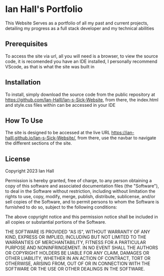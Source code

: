 # Ian Hall's Portfolio
This Website Serves as a portfolio of all my past and current projects, detailing my progress as a full stack developer and my technical abilities

## Prerequisites 
To access the site via url, all you will need is a browser, to view the source code, it is recomended you have an IDE installed, I personally recommend VScode, as that is what the site was built in

## Installation
To install, simply download the source code from the public repository at https://github.com/Ian-Halll/Ian-s-Sick-Website, from there, the index.html and style.css files within can be accessed in your IDE

## How To Use
The site is designed to be accessed at the live URL https://ian-halll.github.io/Ian-s-Sick-Website/, from there, use the navbar to navigate the different sections of the site.

## License 

Copyright 2023 Ian Hall

Permission is hereby granted, free of charge, to any person obtaining a copy of this software and associated documentation files (the "Software"), to deal in the Software without restriction, including without limitation the rights to use, copy, modify, merge, publish, distribute, sublicense, and/or sell copies of the Software, and to permit persons to whom the Software is furnished to do so, subject to the following conditions:

The above copyright notice and this permission notice shall be included in all copies or substantial portions of the Software.

THE SOFTWARE IS PROVIDED "AS IS", WITHOUT WARRANTY OF ANY KIND, EXPRESS OR IMPLIED, INCLUDING BUT NOT LIMITED TO THE WARRANTIES OF MERCHANTABILITY, FITNESS FOR A PARTICULAR PURPOSE AND NONINFRINGEMENT. IN NO EVENT SHALL THE AUTHORS OR COPYRIGHT HOLDERS BE LIABLE FOR ANY CLAIM, DAMAGES OR OTHER LIABILITY, WHETHER IN AN ACTION OF CONTRACT, TORT OR OTHERWISE, ARISING FROM, OUT OF OR IN CONNECTION WITH THE SOFTWARE OR THE USE OR OTHER DEALINGS IN THE SOFTWARE.